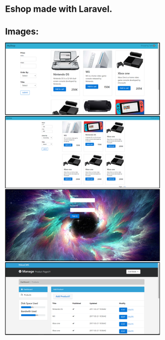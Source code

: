 #  Eshop made with Laravel.

# Images:
![alt text](https://github.com/NikosDev/Eshop/blob/master/a.PNG)
![alt text](https://github.com/NikosDev/Eshop/blob/master/b.PNG)
![alt text](https://github.com/NikosDev/Eshop/blob/master/c.PNG)
![alt text](https://github.com/NikosDev/Eshop/blob/master/d.PNG)
